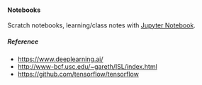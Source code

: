 #### Notebooks

Scratch notebooks, learning/class notes with [Jupyter Notebook](http://jupyter.org).

##### Reference

- https://www.deeplearning.ai/
- http://www-bcf.usc.edu/~gareth/ISL/index.html
- https://github.com/tensorflow/tensorflow
